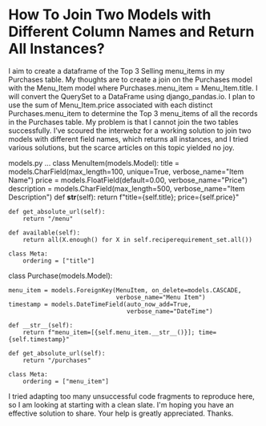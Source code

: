 
# How To Join Two Models with Different Column Names and Return All Instances?


I aim to create a dataframe of the Top 3 Selling menu_items  in my Purchases table.  My thoughts are to create a join on the Purchases model with the Menu_Item model where Purchases.menu_item = Menu_Item.title.  I will convert the QuerySet to a DataFrame using django_pandas.io.  I plan to use the sum of Menu_Item.price associated with each distinct Purchases.menu_item to determine the Top 3 menu_items of all the records in the Purchases table.
My problem is that I cannot join the two tables successfully.  I’ve scoured the interwebz for a working solution to join two models with different field names, which returns all instances, and I tried various solutions, but the scarce articles on this topic yielded no joy.

models.py
...
class MenuItem(models.Model):
    title = models.CharField(max_length=100, unique=True,
                             verbose_name="Item Name")
    price = models.FloatField(default=0.00, verbose_name="Price")
    description = models.CharField(max_length=500,
                                   verbose_name="Item Description")
    def __str__(self):
        return f"title={self.title}; price={self.price}"

    def get_absolute_url(self):
        return "/menu"

    def available(self):
        return all(X.enough() for X in self.reciperequirement_set.all())

    class Meta:
        ordering = ["title"]


class Purchase(models.Model):

    menu_item = models.ForeignKey(MenuItem, on_delete=models.CASCADE,
                                  verbose_name="Menu Item")
    timestamp = models.DateTimeField(auto_now_add=True,
                                     verbose_name="DateTime")

    def __str__(self):
        return f"menu_item=[{self.menu_item.__str__()}]; time={self.timestamp}"

    def get_absolute_url(self):
        return "/purchases"

    class Meta:
        ordering = ["menu_item"]

I tried adapting too many unsuccessful code fragments to reproduce here, so I am looking at starting with a clean slate.  I'm hoping you have an effective solution to share.  Your help is greatly appreciated.  Thanks.

        
